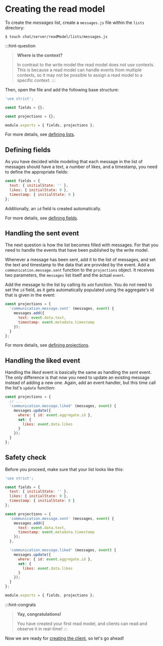 # Creating the read model

To create the *messages* list, create a `messages.js` file within the `lists` directory:

```shell
$ touch chat/server/readModel/lists/messages.js
```
:::hint-question
> **Where is the context?**
>
> In contrast to the write model the read model does not use contexts. This is because a read model can handle events from multiple contexts, so it may not be possible to assign a read model to a specific context.
:::

Then, open the file and add the following base structure:

```javascript
'use strict';

const fields = {};

const projections = {};

module.exports = { fields, projections };
```

For more details, see [defining lists](../../../reference/creating-the-read-model/defining-lists/).

## Defining fields

As you have decided while modeling that each message in the list of messages should have a text, a number of likes, and a timestamp, you need to define the appropriate fields:

```javascript
const fields = {
  text: { initialState: '' },
  likes: { initialState: 0 },
  timestamp: { initialState: 0 }
};
```

Additionally, an `id` field is created automatically.

For more details, see [defining fields](../../../reference/creating-the-read-model/defining-fields/).

## Handling the sent event

The next question is how the list becomes filled with messages. For that you need to handle the events that have been published by the write model.

Whenever a message has been sent, add it to the list of messages, and set the text and timestamp to the data that are provided by the event. Add a `communication.message.sent` function to the `projections` object. It receives two parameters, the `messages` list itself and the actual `event`.

Add the message to the list by calling its `add` function. You do not need to set the `id` field, as it gets automatically populated using the aggregate's id that is given in the event:

```javascript
const projections = {
  'communication.message.sent' (messages, event) {
    messages.add({
      text: event.data.text,
      timestamp: event.metadata.timestamp
    });
  }
};
```

For more details, see [defining projections](../../../reference/creating-the-read-model/defining-projections/).

## Handling the liked event

Handling the *liked* event is basically the same as handling the *sent* event. The only difference is that now you need to update an existing message instead of adding a new one. Again, add an event handler, but this time call the list's `update` function:

```javascript
const projections = {
  // ...
  'communication.message.liked' (messages, event) {
    messages.update({
      where: { id: event.aggregate.id },
      set: {
        likes: event.data.likes
      }
    });
  }
};
```

## Safety check

Before you proceed, make sure that your list looks like this:

```javascript
'use strict';

const fields = {
  text: { initialState: '' },
  likes: { initialState: 0 },
  timestamp: { initialState: 0 }
};

const projections = {
  'communication.message.sent' (messages, event) {
    messages.add({
      text: event.data.text,
      timestamp: event.metadata.timestamp
    });
  },

  'communication.message.liked' (messages, event) {
    messages.update({
      where: { id: event.aggregate.id },
      set: {
        likes: event.data.likes
      }
    });
  }
};

module.exports = { fields, projections };
```

:::hint-congrats
> **Yay, congratulations!**
>
> You have created your first read model, and clients can read and observe it in real-time!
:::

Now we are ready for [creating the client](../creating-the-client/), so let's go ahead!
